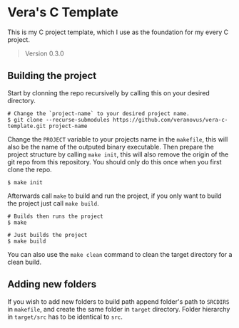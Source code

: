 # Vera's C Template

This is my C project template, which I use as the foundation for my every C project.

> Version 0.3.0

## Building the project

Start by clonning the repo recursivelly by calling this on your desired directory.

```shell
# Change the `project-name` to your desired project name.
$ git clone --recurse-submodules https://github.com/veranovus/vera-c-template.git project-name
```

Change the `PROJECT` variable to your projects name in the `makefile`, this will also be the name of the outputed binary executable. Then prepare the project structure by calling `make init`, this will also remove the origin of the git repo from this repository. You should only do this once when you first clone the repo.

```shell
$ make init
```

Afterwards call `make` to build and run the project, if you only want to build the project just call `make build`.

```shell
# Builds then runs the project
$ make

# Just builds the project
$ make build
```

You can also use the `make clean` command to clean the target directory for a clean build.

## Adding new folders

If you wish to add new folders to build path append folder's path to `SRCDIRS` in `makefile`, and create the same folder in `target` directory. Folder hierarchy in `target/src` has to be identical to `src`. 